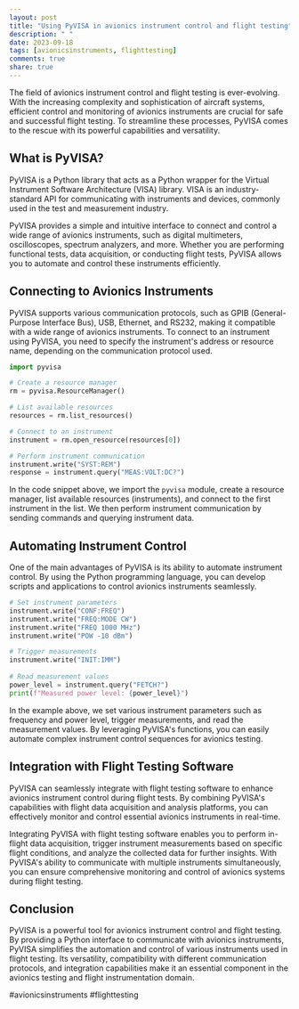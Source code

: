 ```yaml
---
layout: post
title: "Using PyVISA in avionics instrument control and flight testing"
description: " "
date: 2023-09-18
tags: [avionicsinstruments, flighttesting]
comments: true
share: true
---
```


The field of avionics instrument control and flight testing is ever-evolving. With the increasing complexity and sophistication of aircraft systems, efficient control and monitoring of avionics instruments are crucial for safe and successful flight testing. To streamline these processes, PyVISA comes to the rescue with its powerful capabilities and versatility.

## What is PyVISA?

PyVISA is a Python library that acts as a Python wrapper for the Virtual Instrument Software Architecture (VISA) library. VISA is an industry-standard API for communicating with instruments and devices, commonly used in the test and measurement industry.

PyVISA provides a simple and intuitive interface to connect and control a wide range of avionics instruments, such as digital multimeters, oscilloscopes, spectrum analyzers, and more. Whether you are performing functional tests, data acquisition, or conducting flight tests, PyVISA allows you to automate and control these instruments efficiently.

## Connecting to Avionics Instruments

PyVISA supports various communication protocols, such as GPIB (General-Purpose Interface Bus), USB, Ethernet, and RS232, making it compatible with a wide range of avionics instruments. To connect to an instrument using PyVISA, you need to specify the instrument's address or resource name, depending on the communication protocol used.

```python
import pyvisa

# Create a resource manager
rm = pyvisa.ResourceManager()

# List available resources
resources = rm.list_resources()

# Connect to an instrument
instrument = rm.open_resource(resources[0])

# Perform instrument communication
instrument.write("SYST:REM")
response = instrument.query("MEAS:VOLT:DC?")
```

In the code snippet above, we import the `pyvisa` module, create a resource manager, list available resources (instruments), and connect to the first instrument in the list. We then perform instrument communication by sending commands and querying instrument data.

## Automating Instrument Control

One of the main advantages of PyVISA is its ability to automate instrument control. By using the Python programming language, you can develop scripts and applications to control avionics instruments seamlessly.

```python
# Set instrument parameters
instrument.write("CONF:FREQ")
instrument.write("FREQ:MODE CW")
instrument.write("FREQ 1000 MHz")
instrument.write("POW -10 dBm")

# Trigger measurements
instrument.write("INIT:IMM")
    
# Read measurement values
power_level = instrument.query("FETCH?")
print(f"Measured power level: {power_level}")
```

In the example above, we set various instrument parameters such as frequency and power level, trigger measurements, and read the measurement values. By leveraging PyVISA's functions, you can easily automate complex instrument control sequences for avionics testing.

## Integration with Flight Testing Software

PyVISA can seamlessly integrate with flight testing software to enhance avionics instrument control during flight tests. By combining PyVISA's capabilities with flight data acquisition and analysis platforms, you can effectively monitor and control essential avionics instruments in real-time.

Integrating PyVISA with flight testing software enables you to perform in-flight data acquisition, trigger instrument measurements based on specific flight conditions, and analyze the collected data for further insights. With PyVISA's ability to communicate with multiple instruments simultaneously, you can ensure comprehensive monitoring and control of avionics systems during flight testing.

## Conclusion

PyVISA is a powerful tool for avionics instrument control and flight testing. By providing a Python interface to communicate with avionics instruments, PyVISA simplifies the automation and control of various instruments used in flight testing. Its versatility, compatibility with different communication protocols, and integration capabilities make it an essential component in the avionics testing and flight instrumentation domain.

#avionicsinstruments #flighttesting